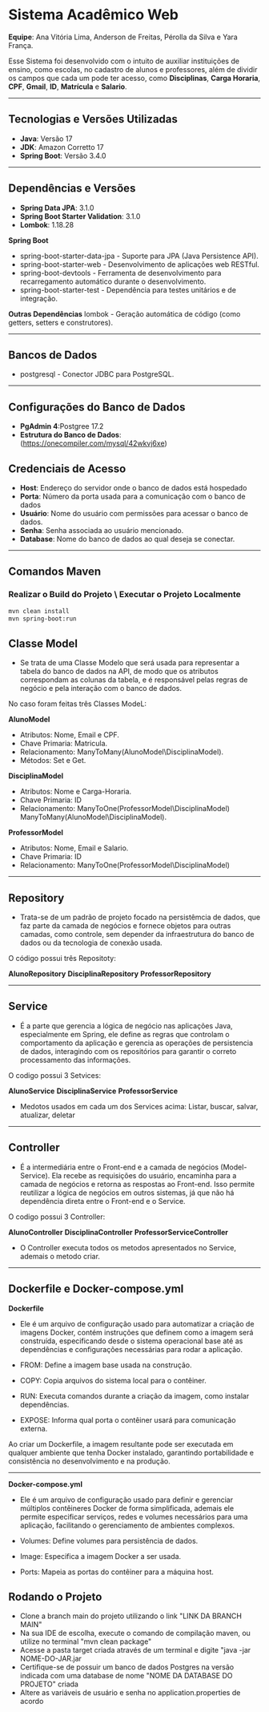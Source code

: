 # Sistema Acadêmico Web

**Equipe**: Ana Vitória Lima, Anderson de Freitas, Pérolla da Silva e Yara França. 

Esse Sistema foi desenvolvido com o intuito de auxiliar instituições de ensino, como escolas, no cadastro de alunos e professores, além de dividir os campos que cada um pode ter acesso, como **Disciplinas**, **Carga Horaria**, **CPF**, **Gmail**, **ID**, **Matrícula** e **Salario**.

---

## Tecnologias e Versões Utilizadas

- **Java**: Versão 17
- **JDK**: Amazon Corretto 17
- **Spring Boot**: Versão 3.4.0

---

## Dependências e Versões

- **Spring Data JPA**: 3.1.0
- **Spring Boot Starter Validation**: 3.1.0
- **Lombok**: 1.18.28
  
**Spring Boot**
- spring-boot-starter-data-jpa - Suporte para JPA (Java Persistence API).
- spring-boot-starter-web - Desenvolvimento de aplicações web RESTful.
- spring-boot-devtools - Ferramenta de desenvolvimento para recarregamento automático durante o desenvolvimento.
- spring-boot-starter-test - Dependência para testes unitários e de integração.

**Outras Dependências**
lombok - Geração automática de código (como getters, setters e construtores).

---

## Bancos de Dados
- postgresql - Conector JDBC para PostgreSQL.

---

## Configurações do Banco de Dados

- **PgAdmin 4**:Postgree 17.2
- **Estrutura do Banco de Dados**:(https://onecompiler.com/mysql/42wkvj6xe)
  
## Credenciais de Acesso
- **Host**: Endereço do servidor onde o banco de dados está hospedado
- **Porta**: Número da porta usada para a comunicação com o banco de dados
- **Usuário**: Nome do usuário com permissões para acessar o banco de dados.
- **Senha**: Senha associada ao usuário mencionado.
- **Database**: Nome do banco de dados ao qual deseja se conectar.

---

## Comandos Maven

### Realizar o Build do Projeto \ Executar o Projeto Localmente
```bash
mvn clean install
mvn spring-boot:run

```

## Classe Model 
- Se trata de uma Classe Modelo que será usada para representar a tabela do banco de dados na API, de modo que os atributos correspondam as colunas da tabela, e é responsável pelas regras de negócio e pela interação com o banco de dados.

No caso foram feitas três Classes ModeL:

**AlunoModel**
- Atributos: Nome, Email e CPF.
- Chave Primaria: Matricula.
- Relacionamento: ManyToMany(AlunoModel\DisciplinaModel).
- Métodos: Set e Get.
  
**DisciplinaModel**
- Atributos: Nome e Carga-Horaria.
- Chave Primaria: ID
- Relacionamento: ManyToOne(ProfessorModel\DisciplinaModel)
                  ManyToMany(AlunoModel\DisciplinaModel).

**ProfessorModel**
- Atributos: Nome, Email e Salario.
- Chave Primaria: ID
- Relacionamento: ManyToOne(ProfessorModel\DisciplinaModel)


---

## Repository
- Trata-se de um padrão de projeto focado na persistêmcia de dados, que faz parte da camada de negócios e fornece objetos para outras camadas, como controle, sem depender da infraestrutura do banco de dados ou da tecnologia de conexão usada.
  
O código possui três Repositoty:

**AlunoRepository** **DisciplinaRepository**
**ProfessorRepository**


---

## Service
- É a parte que gerencia a lógica de negócio nas aplicações Java, especialmente em Spring, ele define as regras que controlam o comportamento da aplicação e gerencia as operações de persistencia de dados, interagindo com os repositórios para garantir o correto processamento das informações.

O codigo possui 3 Setvices:

**AlunoService** 
**DisciplinaService**
**ProfessorService**

- Medotos usados em cada um dos Services acima: Listar, buscar, salvar, atualizar, deletar

---

## Controller 
- É a intermediária entre o Front-end e a camada de negócios (Model-Service). Ela recebe as requisições do usuário, encaminha para a camada de negócios e retorna as respostas ao Front-end. Isso permite reutilizar a lógica de negócios em outros sistemas, já que não há dependência direta entre o Front-end e o Service.

O codigo possui 3 Controller:

**AlunoController** 
**DisciplinaController**
**ProfessorServiceController**

- O Controller executa todos os metodos apresentados no Service, ademais o metodo criar.

---

## Dockerfile e Docker-compose.yml

**Dockerfile**
- Ele é um arquivo de configuração usado para automatizar a criação de imagens Docker, contém instruções que definem como a imagem será construída, especificando desde o sistema operacional base até as dependências e configurações necessárias para rodar a aplicação.

- FROM: Define a imagem base usada na construção.
- COPY: Copia arquivos do sistema local para o contêiner.
- RUN: Executa comandos durante a criação da imagem, como instalar dependências.
- EXPOSE: Informa qual porta o contêiner usará para comunicação externa.

Ao criar um Dockerfile, a imagem resultante pode ser executada em qualquer ambiente que tenha Docker instalado, garantindo portabilidade e consistência no desenvolvimento e na produção.

---

**Docker-compose.yml**
- Ele é um arquivo de configuração usado para definir e gerenciar múltiplos contêineres Docker de forma simplificada, ademais ele permite especificar serviços, redes e volumes necessários para uma aplicação, facilitando o gerenciamento de ambientes complexos.

- Volumes: Define volumes para persistência de dados.
- Image: Especifica a imagem Docker a ser usada.
- Ports: Mapeia as portas do contêiner para a máquina host.
  

## Rodando o Projeto
- Clone a branch main do projeto utilizando o link "LINK DA BRANCH MAIN"
- Na sua IDE de escolha, execute o comando de compilação maven, ou utilize no terminal "mvn clean package"
- Acesse a pasta target criada através de um terminal e digite "java -jar NOME-DO-JAR.jar
- Certifique-se de possuir um banco de dados Postgres na versão indicada com uma database de nome "NOME DA DATABASE DO PROJETO" criada
- Altere as variáveis de usuário e senha no application.properties de acordo 


